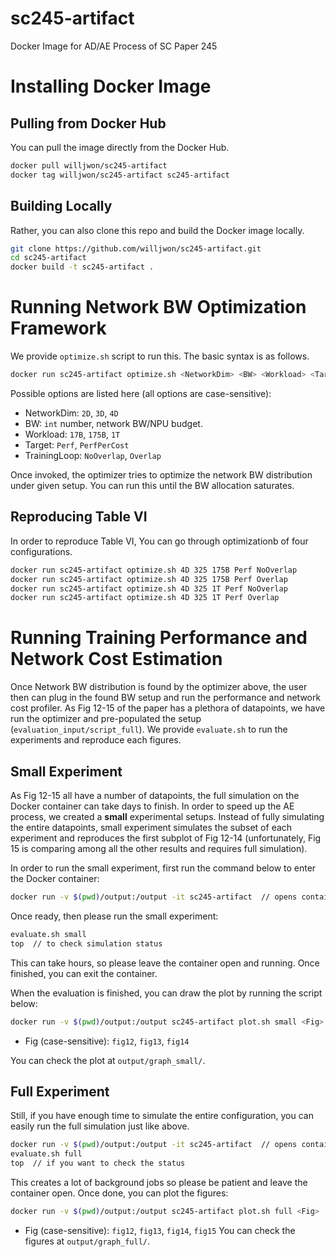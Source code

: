 # sc245-artifact
Docker Image for AD/AE Process of SC Paper 245

# Installing Docker Image
## Pulling from Docker Hub
You can pull the image directly from the Docker Hub.
```bash
docker pull willjwon/sc245-artifact
docker tag willjwon/sc245-artifact sc245-artifact
```

## Building Locally
Rather, you can also clone this repo and build the Docker image locally.
```bash
git clone https://github.com/willjwon/sc245-artifact.git
cd sc245-artifact
docker build -t sc245-artifact .
```

# Running Network BW Optimization Framework
We provide `optimize.sh` script to run this. The basic syntax is as follows.
```bash
docker run sc245-artifact optimize.sh <NetworkDim> <BW> <Workload> <Target> <TrainingLoop>
```
Possible options are listed here (all options are case-sensitive):
- NetworkDim: `2D`, `3D`, `4D`
- BW: `int` number, network BW/NPU budget.
- Workload: `17B`, `175B`, `1T`
- Target: `Perf`, `PerfPerCost`
- TrainingLoop: `NoOverlap`, `Overlap`

Once invoked, the optimizer tries to optimize the network BW distribution under given setup. You can run this until the BW allocation saturates.

## Reproducing Table VI
In order to reproduce Table VI, You can go through optimizationb of four configurations.
```bash
docker run sc245-artifact optimize.sh 4D 325 175B Perf NoOverlap
docker run sc245-artifact optimize.sh 4D 325 175B Perf Overlap
docker run sc245-artifact optimize.sh 4D 325 1T Perf NoOverlap
docker run sc245-artifact optimize.sh 4D 325 1T Perf Overlap
```

# Running Training Performance and Network Cost Estimation
Once Network BW distribution is found by the optimizer above, the user then can plug in the found BW setup and run the performance and network cost profiler. As Fig 12-15 of the paper has a plethora of datapoints, we have run the optimizer and pre-populated the setup (`evaluation_input/script_full`). We provide `evaluate.sh` to run the experiments and reproduce each figures.

## Small Experiment
As Fig 12-15 all have a number of datapoints, the full simulation on the Docker container can take days to finish. In order to speed up the AE process, we created a **small** experimental setups. Instead of fully simulating the entire datapoints, small experiment simulates the subset of each experiment and reproduces the first subplot of Fig 12-14 (unfortunately, Fig 15 is comparing among all the other results and requires full simulation).

In order to run the small experiment, first run the command below to enter the Docker container:
```bash
docker run -v $(pwd)/output:/output -it sc245-artifact  // opens container shell
```

Once ready, then please run the small experiment:
```bash
evaluate.sh small
top  // to check simulation status
```

This can take hours, so please leave the container open and running. Once finished, you can exit the container.

When the evaluation is finished, you can draw the plot by running the script below:
```bash
docker run -v $(pwd)/output:/output sc245-artifact plot.sh small <Fig>
```
- Fig (case-sensitive): `fig12`, `fig13`, `fig14`

You can check the plot at `output/graph_small/`.

## Full Experiment
Still, if you have enough time to simulate the entire configuration, you can easily run the full simulation just like above.
```bash
docker run -v $(pwd)/output:/output -it sc245-artifact  // opens container shell
evaluate.sh full
top  // if you want to check the status
```
This creates a lot of background jobs so please be patient and leave the container open. Once done, you can plot the figures:
```bash
docker run -v $(pwd)/output:/output sc245-artifact plot.sh full <Fig>
```
- Fig (case-sensitive): `fig12`, `fig13`, `fig14`, `fig15`
You can check the figures at `output/graph_full/`.
